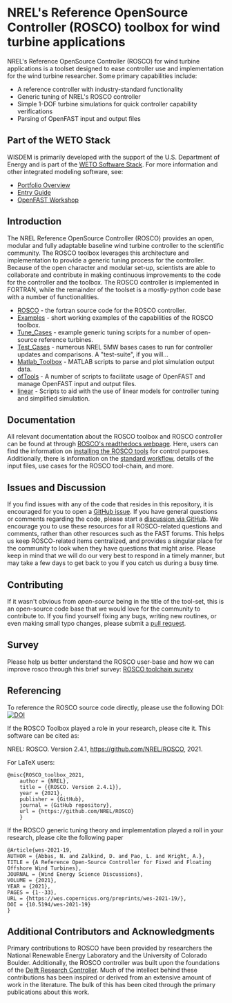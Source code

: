 # NREL's Reference OpenSource Controller (ROSCO) toolbox for wind turbine applications
NREL's Reference OpenSource Controller (ROSCO) for wind turbine applications is a toolset designed to ease controller use and implementation for the wind turbine researcher. Some primary capabilities include:
* A reference controller with industry-standard functionality 
* Generic tuning of NREL's ROSCO controller
* Simple 1-DOF turbine simulations for quick controller capability verifications
* Parsing of OpenFAST input and output files

## Part of the WETO Stack

WISDEM is primarily developed with the support of the U.S. Department of Energy and is part of the [WETO Software Stack](https://nrel.github.io/WETOStack). For more information and other integrated modeling software, see:
- [Portfolio Overview](https://nrel.github.io/WETOStack/portfolio_analysis/overview.html)
- [Entry Guide](https://nrel.github.io/WETOStack/_static/entry_guide/index.html)
- [OpenFAST Workshop](https://nrel.github.io/WETOStack/workshops/user_workshops_2024.html#openfast-ecosystem)


## Introduction
The NREL Reference OpenSource Controller (ROSCO) provides an open, modular and fully adaptable baseline wind turbine controller to the scientific community. The ROSCO toolbox leverages this architecture and implementation to provide a generic tuning process for the controller. Because of the open character and modular set-up, scientists are able to collaborate and contribute in making continuous improvements to the code for the controller and the toolbox. The ROSCO controller is implemented in FORTRAN, while the remainder of the toolset is a mostly-python code base with a number of functionalities.

* [ROSCO](https://github.com/NREL/ROSCO/tree/main/ROSCO) - the fortran source code for the ROSCO controller. 
* [Examples](https://github.com/NREL/ROSCO/tree/main/Examples) - short working examples of the capabilities of the ROSCO toolbox. 
* [Tune_Cases](https://github.com/NREL/ROSCO/tree/main/Tune_Cases) - example generic tuning scripts for a number of open-source reference turbines.
* [Test_Cases](https://github.com/NREL/ROSCO/tree/main/Test_Cases) - numerous NREL 5MW bases cases to run for controller updates and comparisons. A "test-suite", if you will...
* [Matlab_Toolbox](https://github.com/NREL/ROSCO/tree/main/Matlab_Toolbox) - MATLAB scripts to parse and plot simulation output data.
* [ofTools](https://github.com/NREL/ROSCO/tree/main/ROSCO_toolbox/ofTools) - A number of scripts to facilitate usage of OpenFAST and manage OpenFAST input and output files. 
* [linear](https://github.com/NREL/ROSCO/tree/main/ROSCO_toolbox/linear) - Scripts to aid with the use of linear models for controller tuning and simplified simulation. 


## Documentation
All relevant documentation about the ROSCO toolbox and ROSCO controller can be found at through [ROSCO's readthedocs webpage](https://rosco.readthedocs.io/en/latest/). Here, users can find the information on [installing the ROSCO tools](https://rosco.readthedocs.io/en/latest/source/install.html) for control purposes. Additionally, there is information on the [standard workflow](https://rosco.readthedocs.io/en/latest/source/standard_use.html), details of the input files, use cases for the ROSCO tool-chain, and more. 

## Issues and Discussion
If you find issues with any of the code that resides in this repository, it is encouraged for you to open a [GitHub issue](https://github.com/NREL/ROSCO/issues). If you have general questions or comments regarding the code, please start a [discussion via GitHub](https://github.com/NREL/ROSCO/discussions). We encourage you to use these resources for all ROSCO-related questions and comments, rather than other resources such as the FAST forums. This helps us keep ROSCO-related items centralized, and provides a singular place for the community to look when they have questions that might arise. Please keep in mind that we will do our very best to respond in a timely manner, but may take a few days to get back to you if you catch us during a busy time. 

## Contributing
If it wasn't obvious from _open-source_ being in the title of the tool-set, this is an open-source code base that we would love for the community to contribute to. If you find yourself fixing any bugs, writing new routines, or even making small typo changes, please submit a [pull request](https://github.com/NREL/ROSCO/pulls). 

## Survey
Please help us better understand the ROSCO user-base and how we can improve rosco through this brief survey:
[ROSCO toolchain survey](https://forms.office.com/Pages/ResponsePage.aspx?id=fp3yoM0oVE-EQniFrufAgGWnC45k8q5Kl90RBkHijqBUN0JTNzBJT1QwMjIzNDhCWDlDTUZPWDdMWC4u)

## Referencing
To reference the ROSCO source code directly, please use the following DOI:
[![DOI](https://zenodo.org/badge/220498357.svg)](https://zenodo.org/badge/latestdoi/220498357)

If the ROSCO Toolbox played a role in your research, please cite it. This software can be
cited as:

   NREL: ROSCO. Version 2.4.1, https://github.com/NREL/ROSCO, 2021.

For LaTeX users:

```
@misc{ROSCO_toolbox_2021,
    author = {NREL},
    title = {{ROSCO. Version 2.4.1}},
    year = {2021},
    publisher = {GitHub},
    journal = {GitHub repository},
    url = {https://github.com/NREL/ROSCO}
    }
```
If the ROSCO generic tuning theory and implementation played a roll in your research, please cite the following paper
```
@Article{wes-2021-19,
AUTHOR = {Abbas, N. and Zalkind, D. and Pao, L. and Wright, A.},
TITLE = {A Reference Open-Source Controller for Fixed and Floating Offshore Wind Turbines},
JOURNAL = {Wind Energy Science Discussions},
VOLUME = {2021},
YEAR = {2021},
PAGES = {1--33},
URL = {https://wes.copernicus.org/preprints/wes-2021-19/},
DOI = {10.5194/wes-2021-19}
}
```

## Additional Contributors and Acknowledgments
Primary contributions to ROSCO have been provided by researchers the National Renewable Energy Laboratory and the University of Colorado Boulder. Additionally, the ROSCO controller was built upon the foundations of the [Delft Research Controller](https://github.com/TUDelft-DataDrivenControl/DRC_Fortran). Much of the intellect behind these contributions has been inspired or derived from an extensive amount of work in the literature. The bulk of this has been cited through the primary publications about this work. 
